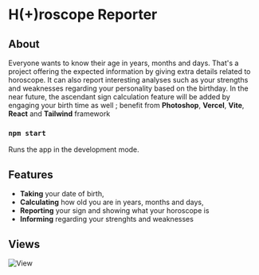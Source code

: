 # H(+)roscope Reporter

## About

Everyone wants to know their age in years, months and days. That's a project offering the expected information by giving extra details related to horoscope. It can also report interesting analyses such as your strengths and weaknesses regarding your personality based on the birthday. In the near future, the ascendant sign calculation feature will be added by engaging your birth time as well ; benefit from **Photoshop**, **Vercel**, **Vite**, **React** and **Tailwind** framework

### `npm start`

Runs the app in the development mode.

## Features

- **Taking** your date of birth,
- **Calculating** how old you are in years, months and days, 
- **Reporting** your sign and showing what your horoscope is
- **Informing** regarding your strenghts and weaknesses


## Views

![View](https://github.com/mhmtnl/H-oroscope-Signer/assets/111579346/de45db61-8c6a-4ffd-b5b0-d3971be1f1e2)

